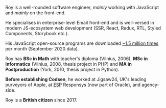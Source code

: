 
Roy is a well-rounded software engineer, _mainly_ working with JavaScript and _mainly_ on the front-end.

He specialises in enterprise-level Email front-end and is well-versed in modern JS-ecosystem web development (SSR, React, Redux, RTL, Styled Components, Storybook etc.).

His JavaScript open-source programs are downloaded [~1.5&nbsp;million times](https://npm-stat.com/charts.html?author=royston) per month (September 2020 data).

Roy has **BSc in Math** with teacher's diploma (Vilnius, 2006), **MSc in Informatics** (Vilnius, 2008, thesis project in PHP) and **MA in Postproduction** (York, 2010, thesis project in&nbsp;Python).

**Before establishing Codsen**, he worked at Jigsaw24, UK's leading purveyors of Apple, at <abbr title="Email Service Provider">ESP</abbr> Responsys (now part of Oracle), and agency-side.

Roy is a **British citizen** since&nbsp;2017.
